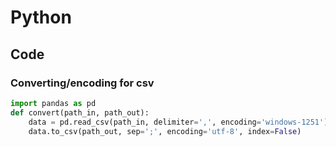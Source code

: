 # Python
## Code
### Converting/encoding for csv
```python
import pandas as pd
def convert(path_in, path_out):
    data = pd.read_csv(path_in, delimiter=',', encoding='windows-1251')
    data.to_csv(path_out, sep=';', encoding='utf-8', index=False)
```

